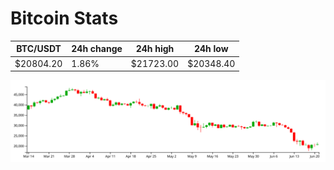 # Bitcoin Stats

BTC/USDT|24h change|24h high|24h low|
|---|---|---|---|
|$20804.20|1.86%|$21723.00|$20348.40|

<img src="./chart.svg">
